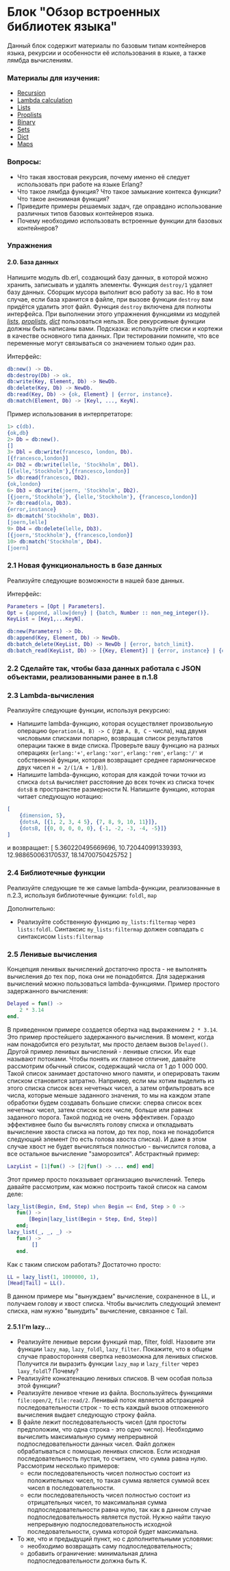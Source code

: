 # Блок "Обзор встроенных библиотек языка"

Данный блок содержит материалы по базовым типам контейнеров языка, рекурсии и
особенности её использования в языке, а также лямбда вычислениям.

### Материалы для изучения:

 - [Recursion](http://learnyousomeerlang.com/recursion)
 - [Lambda calculation](http://learnyousomeerlang.com/higher-order-functions)
 - [Lists](http://erlang.org/doc/man/lists.html)
 - [Proplists](http://erlang.org/doc/man/proplists.html)
 - [Binary](http://erlang.org/doc/man/binary.html)
 - [Sets](http://erlang.org/doc/man/sets.html)
 - [Dict](http://erlang.org/doc/man/dict.html)
 - [Maps](http://erlang.org/doc/man/maps.html)

### Вопросы:

 - Что такая хвостовая рекурсия, почему именно её следует использовать при
   работе на языке Erlang?
 - Что такое лямбда функция? Что такое замыкание контекса функции? Что такое
   анонимная функция?
 - Приведите примеры решаемых задач, где оправдано использование различных типов
   базовых контейнеров языка.
 - Почему необходимо использовать встроенные функции для базовых контейнеров?

### Упражнения

#### 2.0. База данных

Напишите модуль db.erl, создающий базу данных, в которой можно хранить,
записывать и удалять элементы.  Функция `destroy/1` удаляет базу данных. Сборщик
мусора выполнит всю работу за вас. Но в том случае, если база хранится в файле,
при вызове функции `destroy` вам придётся удалить этот файл. Функция `destroy`
включена для полноты интерфейса. При выполнении этого упражнения функциями из
модулей *[lists](http://erlang.org/doc/man/lists.html)*,
*[proplists](http://erlang.org/doc/man/proplists.html)*,
*[dict](http://erlang.org/doc/man/dict.html)* пользоваться нельзя. Все
рекурсивные функции должны быть написаны вами. Подсказка: используйте списки и
кортежи в качестве основного типа данных. При тестировании помните, что все
переменные могут связываться со значением только один раз.

Интерфейс:
```erlang
db:new() -> Db.
db:destroy(Db) -> ok.
db:write(Key, Element, Db) -> NewDb.
db:delete(Key, Db) -> NewDb.
db:read(Key, Db) -> {ok, Element} | {error, instance}.
db:match(Element, Db) -> [Keyl, ..., KeyN].
```

Пример использования в интерпретаторе:
```erlang
1> c(db).
{ok,db}
2> Db = db:new().
[]
3> Dbl = db:write(francesco, london, Db).
[{francesco,london}]
4> Db2 = db:write(lelle, 'Stockholm', Dbl).
[{lelle,'Stockholm'},{francesco,london}]
5> db:read(francesco, Db2).
{ok,london}
6> Db3 = db:write(joern, 'Stockholm', Db2).
[{joern,'Stockholm'}, {lelle,'Stockholm'}, {francesco,london}]
7> db:read(ola, Db3).
{error,instance}
8> db:match('Stockholm', Db3).
[joern,lelle]
9> Db4 = db:delete(lelle, Db3).
[{joern,'Stockholm'}, {francesco,london}]
10> db:match('Stockholm', Db4).
[joern]
```

### 2.1 Новая функциональность в базе данных

Реализуйте следующие возможности в нашей базе данных.

Интерфейс:
```erlang
Parameters = [Opt | Parameters].
Opt = {append, allow|deny} | {batch, Number :: non_neg_integer()}.
KeyList = [Key1,...KeyN].

db:new(Parameters) -> Db.
db:append(Key, Element, Db) -> NewDb.
db:batch_delete(KeyList, Db) -> NewDb | {error, batch_limit}.
db:batch_read(KeyList, Db) -> [{Key, Element}] | {error, instance} | {error, batch_limit}.
```

### 2.2 Сделайте так, чтобы база данных работала с JSON объектами, реализованными ранее в п.1.8

### 2.3 Lambda-вычисления

Реализуйте следующие функции, используя рекурсию:
* Напишите lambda-функцию, которая осуществляет произвольную операцию
  ``Operation(A, B) -> C`` (где ``A, B, C`` - числа), над двумя числовыми
  списками попарно, возвращая список результатов операции также в виде списка.
  Проверьте вашу функцию на разных операциях (``erlang:'+'``, ``erlang:'xor'``,
  ``erlang:'rem'``, ``erlang:'/'`` и собственной фунции, которая возвращает
  среднее гармоническое двух чисел ``H = 2/(1/A + 1/B)``).
* Напишите lambda-функцию, которая для каждой точки точки из списка ``dotsA``
  вычисляет расстояние до всех точек из списка точек ``dotsB`` в пространстве
  размерности N.  Напишите функцию, которая читает следующую нотацию:

```erlang
[
    {dimension, 5},
    {dotsA, [{1, 2, 3, 4 5}, {7, 8, 9, 10, 11}]},
    {dotsB, [{0, 0, 0, 0, 0}, {-1, -2, -3, -4, -5}]}
]
```

и возвращает:
[ 5.360220495669696, 10.720440991339393, 12.988650063170537, 18.14700750425752 ]

### 2.4 Библиотечные функции

Реализуйте следующие те же самые lambda-функции, реализованные в п.2.3,
используя библиотечные функции: ``foldl``, ``map``

Дополнительно:
* Реализуйте собственную функцию `my_lists:filtermap` через `lists:foldl`.
  Синтаксис `my_lists:filtermap` должен совпадать с синтаксисом
  `lists:filtermap`

### 2.5 Ленивые вычисления

Концепция ленивых вычислений достаточно проста - не выполнять вычисления до тех
пор, пока они не понадобятся. Для задержания вычислений можно пользоваться
lambda-функциями. Пример простого задержанного вычисления:

```erlang
Delayed = fun() ->
    2 * 3.14
end.
```

В приведенном примере создается обертка над выражением `2 * 3.14`. Это пример
простейшего задержанного вычисления. В момент, когда нам понадобится его
результат, мы просто делаем вызов `Delayed()`. Другой пример ленивых вычислений
\- ленивые списки. Их еще называют потоками. Чтобы понять их главное отличие,
давайте рассмотрим обычный список, содержащий числа от 1 до  1 000 000. Такой
список занимает достаточно много памяти, и оперировать таким списком становится
затратно. Например, если мы хотим выделить из этого списка список всех нечетных
чисел, а затем отфильтровать все числа, которые меньше заданного значения, то мы
на каждом этапе обработки будем создавать большие списки: сперва список всех
нечетных чисел, затем список всех числе, больше или равных заданного порога.
Такой подход не очень эффективен. Гораздо эффективнее было бы вычислять голову
списка и откладывать вычисление хвоста списка на потом, до тех пор, пока не
понадобится следующий элемент (то есть голова хвоста списка). И даже в этом
случае хвост не будет вычисляться полностью - вычислится голова, а все остальное
вычисление "заморозится". Абстрактный пример:

```erlang
LazyList = [1|fun() -> [2|fun() -> ... end] end]
```

 Этот пример просто показывает организацию вычислений. Теперь давайте
 рассмотрим, как можно построить такой список на самом деле:

```erlang
lazy_list(Begin, End, Step) when Begin =< End, Step > 0 ->
   fun() ->
       [Begin|lazy_list(Begin + Step, End, Step)]
   end;
lazy_list(_, _, _) ->
   fun() ->
        []
   end.
```

Как с таким списком работать? Достаточно просто:
```erlang
LL = lazy_list(1, 1000000, 1),
[Head|Tail] = LL().
```

В данном примере мы "вынуждаем" вычисление, сохраненное в LL, и получаем голову
и хвост списка. Чтобы вычислить следующий элемент списка, нам нужно "вынудить"
вычисление, связанное с Tail.

#### 2.5.1 I'm lazy...

 - Реализуйте ленивые версии функций map, filter, foldl. Назовите эти функции
   `lazy_map`, `lazy_foldl`, `lazy_filter`. Покажите, что в общем случае
   правосторонняя свертка невозможна для ленивых списков. Получится ли выразить
   функции `lazy_map` и `lazy_filter` через `laxy_foldl`? Почему?
 - Реализуйте конкатенацию ленивых списков. В чем особая польза этой функции?
 - Реализуйте ленивое чтение из файла. Воспользуйтесь функциями `file:open/2`,
   `file:read/2`. Ленивый поток является абстракцией последовательности строк -
   то есть каждый вызов отложенного вычисления выдает следующую строку файла.
 - В файле лежит последовательность чисел (для простоты предположим, что одна
   строка - это одно число). Необходимо вычислить максимальную сумму непрерывной
   подпоследовательности данных чисел. Файл должен обрабатываться с помощью
   ленивых списков. Если исходная последовательность пустая, то считаем, что
   сумма равна нулю. Рассмотрим несколько примеров:
    - если последовательность чисел полностью состоит из положительных чисел, то
      такая сумма является суммой всех чисел в последовательности.
    - если последовательность чисел полностью состоит из отрицательных чисел, то
      максимальная сумма подпоследовательности равна нулю, так как в данном
      случае подпоследовательность является пустой.
  Нужно найти такую непрерывную подпоследовательность исходной
  последовательности, сумма которой будет максимальна.
 - То же, что и предыдущий пункт, но с дополнительными условями:
   - необходимо возвращать саму подпоследовательность;
   - добавить ограничение: минимальная длина подпоследовательности должна быть
     K.
